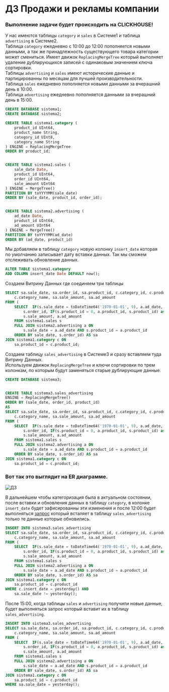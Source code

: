 # ДЗ Продажи и рекламы компании
### Выполнение задачи будет происходить на CLICKHOUSE!
У нас имеются таблицы `category` и `sales` в Системе1 и таблица `advertising` в Системе2.  
Таблица `category` ежедневно с 10:00 до 12:00 пополняется новыми данными, а так же принадлежность существующего товара категории может смениться. Имеет движок `ReplacingMergeTree` который выполняет удаление дублирующихся записей с одинаковым значением ключа сортировки.  
Таблицы `advertising` и `sales` имеют исторические данные и партицированны по месяцам для лучшей производительности.  
Таблица `sales` ежедневно пополняется новыми данными за вчерашний день в 10:00.  
Таблица `advertising` ежедневно пополняется данными за вчерашний день в 15:00.  

```sql
CREATE DATABASE sistema1;
CREATE DATABASE sistema2;

CREATE TABLE sistema1.category (
    product_id UInt64,
    product_name String,
    category_id UInt8,
    category_name String
) ENGINE = ReplacingMergeTree
ORDER BY product_id;


CREATE TABLE sistema1.sales (
    sale_date Date,
    product_id UInt64,
    order_id UInt64,
    sale_amount UInt64
) ENGINE = MergeTree()
PARTITION BY toYYYYMM(sale_date)
ORDER BY (sale_date, product_id, order_id);


CREATE TABLE sistema2.advertising (
    ad_date Date,
    product_id UInt64,
    ad_amount UInt64
) ENGINE = MergeTree()
PARTITION BY toYYYYMM(ad_date)
ORDER BY (ad_date, product_id)
```

Мы добавляем в таблицу `category` новую колонку `insert_date` которая по умолчанию записывает дату вставки данных. Так мы сможем отслеживать обновление данных. 

```sql
ALTER TABLE sistema1.category 
ADD COLUMN insert_date Date DEFAULT now();
```
Создаем Витрину Данных где соединяем три таблицы

```sql
SELECT sa.sale_date, sa.order_id, sa.product_id, c.category_id, c.product_name,
	c.category_name, sa.sale_amount, sa.ad_amount
FROM (
	SELECT  IF(s.sale_date = toDateTime64('1970-01-01', 9), a.ad_date, s.sale_date) AS sale_date, 
		s.order_id, IF(s.product_id = 0, a.product_id, s.product_id) as product_id,
		s.sale_amount, a.ad_amount
	FROM sistema1.sales s 
	FULL JOIN sistema2.advertising a ON
		s.sale_date = a.ad_date AND s.product_id = a.product_id
	ORDER BY sale_date, s.order_id) AS sa
JOIN sistema1.category c ON
	sa.product_id = c.product_id;
```

Создаем таблицу `sales_advertising` в Системе3 и сразу вставляем туда Витрину Данных.  
Используем движок `ReplacingMergeTree` и ключи сортировки по трем колонкам, по которым будут заменяться старые дублирующие данные.

```sql
CREATE DATABASE sistema3;


CREATE TABLE sistema3.sales_advertising
ENGINE = ReplacingMergeTree()
ORDER BY (sale_date, order_id, product_id)
AS
SELECT sa.sale_date, sa.order_id, sa.product_id, c.category_id, c.product_name,
	c.category_name, sa.sale_amount, sa.ad_amount
FROM (
	SELECT  IF(s.sale_date = toDateTime64('1970-01-01', 9), a.ad_date, s.sale_date) AS sale_date, 
		s.order_id, IF(s.product_id = 0, a.product_id, s.product_id) as product_id,
		s.sale_amount, a.ad_amount
	FROM sistema1.sales s 
	FULL JOIN sistema2.advertising a ON
		s.sale_date = a.ad_date AND s.product_id = a.product_id
	ORDER BY sale_date, s.order_id) AS sa
JOIN sistema1.category c ON
	sa.product_id = c.product_id;
```

### Вот так это выглядит на ER диаграмме.

![ДЗ](https://github.com/user-attachments/assets/34381449-c52e-48eb-9a28-bffd77f6ae5f)

В дальнейшем чтобы категоризация была в актуальном состоянии, после вставки и обновления данных в таблицу `category`, в колонке `insert_date` будет зафисированны эти изменения и после 12:00 будет выполняться [запрос](https://github.com/ATAGAEV95/Sales_Advertising/blob/main/category_update.py) который всталяет в таблицу `sales_advertising` только те данные которые обновились. 

```sql
INSERT INTO sistema3.sales_advertising
SELECT sa.sale_date, sa.order_id, sa.product_id, c.category_id, c.product_name,
	c.category_name, sa.sale_amount, sa.ad_amount
FROM (
	SELECT  IF(s.sale_date = toDateTime64('1970-01-01', 9), a.ad_date, s.sale_date) AS sale_date, 
		s.order_id, IF(s.product_id = 0, a.product_id, s.product_id) as product_id,
		s.sale_amount, a.ad_amount
	FROM sistema1.sales s 
	FULL JOIN sistema2.advertising a ON
		s.sale_date = a.ad_date AND s.product_id = a.product_id
	ORDER BY sale_date, s.order_id) AS sa
JOIN sistema1.category c ON
	sa.product_id = c.product_id
WHERE c.insert_date = yesterday() AND 
	sa.sale_date != yesterday();
```

После 15:00, когда таблицы `sales` и `advertising` получили новые данные, будет выполняться запрос который вставит их в таблицу `sales_advertising`.

```sql
INSERT INTO sistema3.sales_advertising
SELECT sa.sale_date, sa.order_id, sa.product_id, c.category_id, c.product_name,
	c.category_name, sa.sale_amount, sa.ad_amount
FROM (
	SELECT  IF(s.sale_date = toDateTime64('1970-01-01', 9), a.ad_date, s.sale_date) AS sale_date, 
		s.order_id, IF(s.product_id = 0, a.product_id, s.product_id) as product_id,
		s.sale_amount, a.ad_amount
	FROM sistema1.sales s 
	FULL JOIN sistema2.advertising a ON
		s.sale_date = a.ad_date AND s.product_id = a.product_id
	ORDER BY sale_date, s.order_id) AS sa
JOIN sistema1.category c ON
	sa.product_id = c.product_id
WHERE sa.sale_date = yesterday();
```
